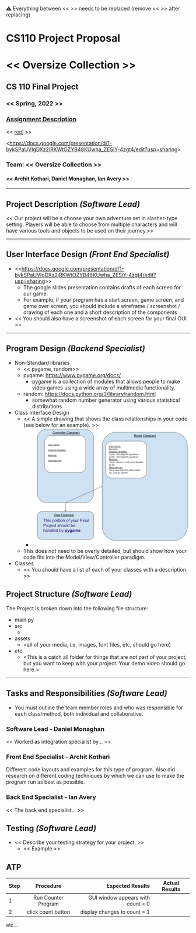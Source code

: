 :warning: Everything between << >> needs to be replaced (remove << >> after replacing)
# CS110 Project Proposal
# << Oversize Collection >>
## CS 110 Final Project
### << Spring, 2022 >>
### [Assignment Description](https://docs.google.com/document/d/1H4R6yLL7som1lglyXWZ04RvTp_RvRFCCBn6sqv-82ps/edit#)

<< [repl](#) >>

<<https://docs.google.com/presentation/d/1-bykSPaUVIgDXz2jRKWtOZYB48KUwha_ZESiY-4zgt4/edit?usp=sharing>> 

### Team: << Oversize Collection >>
#### << Archit Kothari, Daniel Monaghan, Ian Avery >>

***

## Project Description *(Software Lead)*

<< Our project will be a choose your own adventure set in slasher-type setting. Players will be able to choose from multiple characters and will have various tools and objects to be used on their journey.>>

***    

## User Interface Design *(Front End Specialist)*

* <<<https://docs.google.com/presentation/d/1-bykSPaUVIgDXz2jRKWtOZYB48KUwha_ZESiY-4zgt4/edit?usp=sharing>>>
    * The google slides presentation contains drafts of each screen for our game.
    * For example, if your program has a start screen, game screen, and game over screen, you should include a wireframe / screenshot / drawing of each one and a short description of the components
* << You should also have a screenshot of each screen for your final GUI >>

***        

## Program Design *(Backend Specialist)*

* Non-Standard libraries
    * << pygame, random>>
    * pygame: https://www.pygame.org/docs/
      * pygame is a collection of modules that allows people to make video games using a wide array of multimedia functionality.
    * random: https://docs.python.org/3/library/random.html
      * somewhat random number generator using various statistical distributions
* Class Interface Design
    * << A simple drawing that shows the class relationships in your code (see below for an example). >>
        * ![class diagram](assets/class_diagram.jpg)
    * This does not need to be overly detailed, but should show how your code fits into the Model/View/Controller paradigm.
* Classes
    * << You should have a list of each of your classes with a description. >>

## Project Structure *(Software Lead)*

The Project is broken down into the following file structure:

* main.py
* src
    * <all of your python files should go here>
* assets
    * <all of your media, i.e. images, font files, etc, should go here)
* etc
    * <This is a catch all folder for things that are not part of your project, but you want to keep with your project. Your demo video should go here.>

***

## Tasks and Responsibilities *(Software Lead)*

   * You must outline the team member roles and who was responsible for each class/method, both individual and collaborative.

### Software Lead - Daniel Monaghan

<< Worked as integration specialist by... >>

### Front End Specialist - Archit Kothari

Different code layouts and examples for this type of program.  Also did research on different coding techniques by which we can use to make the program run as best as possible.

### Back End Specialist - Ian Avery

<< The back end specialist... >>

## Testing *(Software Lead)*

* << Describe your testing strategy for your project. >>
    * << Example >>

## ATP

| Step                  | Procedure     | Expected Results  | Actual Results |
| ----------------------|:-------------:| -----------------:| -------------- |
|  1  | Run Counter Program  | GUI window appears with count = 0  |          |
|  2  | click count button  | display changes to count = 1 |                 |
etc...
